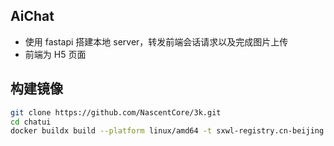 ## AiChat
- 使用 fastapi 搭建本地 server，转发前端会话请求以及完成图片上传
- 前端为 H5 页面

## 构建镜像
```bash
git clone https://github.com/NascentCore/3k.git
cd chatui
docker buildx build --platform linux/amd64 -t sxwl-registry.cn-beijing.cr.aliyuncs.com/sxwl-ai/chatui:latest .
```